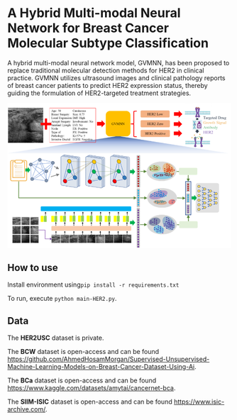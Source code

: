 # A Hybrid Multi-modal Neural Network for Breast Cancer Molecular Subtype Classification

A hybrid multi-modal neural network model, GVMNN, has been proposed to replace traditional molecular detection methods for HER2 in clinical practice. GVMNN utilizes ultrasound images and clinical pathology reports of breast cancer patients to predict HER2 expression status, thereby guiding the formulation of HER2-targeted treatment strategies.

![image](https://github.com/JinlinYY/GVMNN/blob/main/png/GVMNN-Graphical_Abstract_Image.png)

## How to use

Install environment using`pip install -r requirements.txt`

To run, execute `python main-HER2.py`.

## Data

The **HER2USC** dataset is private.

The **BCW** dataset is open-access and can be found https://github.com/AhmedHosamMorgan/Supervised-Unsupervised-Machine-Learning-Models-on-Breast-Cancer-Dataset-Using-Ai.

The **BCa** dataset is open-access and can be found https://www.kaggle.com/datasets/amytai/cancernet-bca.

The **SIIM-ISIC** dataset is open-access and can be found https://www.isic-archive.com/.



